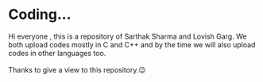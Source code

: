 # Coding...
Hi everyone , this is a repository of Sarthak Sharma and Lovish Garg. We both upload codes mostly in C and C++ and by the time we will also upload codes in other languages too.<br><br>
Thanks to give a view to this repository.😉
